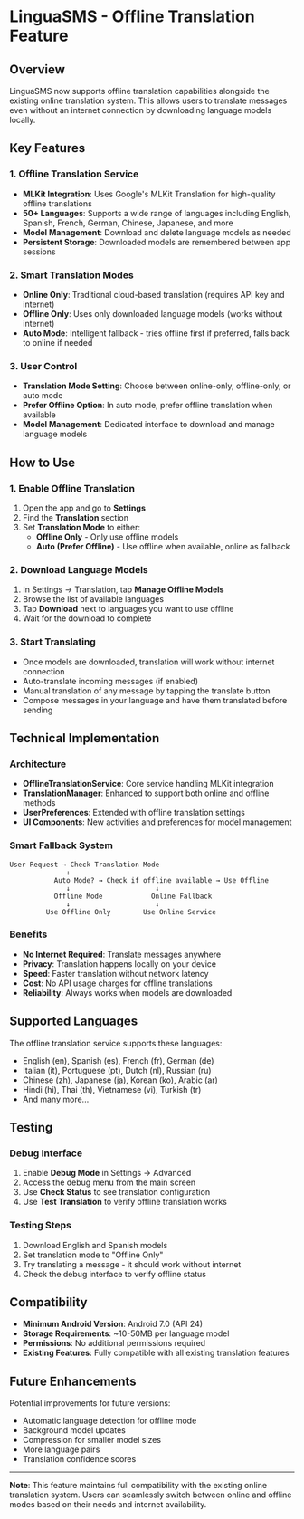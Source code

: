 # LinguaSMS - Offline Translation Feature

## Overview

LinguaSMS now supports offline translation capabilities alongside the existing online translation system. This allows users to translate messages even without an internet connection by downloading language models locally.

## Key Features

### 1. Offline Translation Service
- **MLKit Integration**: Uses Google's MLKit Translation for high-quality offline translations
- **50+ Languages**: Supports a wide range of languages including English, Spanish, French, German, Chinese, Japanese, and more
- **Model Management**: Download and delete language models as needed
- **Persistent Storage**: Downloaded models are remembered between app sessions

### 2. Smart Translation Modes
- **Online Only**: Traditional cloud-based translation (requires API key and internet)
- **Offline Only**: Uses only downloaded language models (works without internet)
- **Auto Mode**: Intelligent fallback - tries offline first if preferred, falls back to online if needed

### 3. User Control
- **Translation Mode Setting**: Choose between online-only, offline-only, or auto mode
- **Prefer Offline Option**: In auto mode, prefer offline translation when available
- **Model Management**: Dedicated interface to download and manage language models

## How to Use

### 1. Enable Offline Translation
1. Open the app and go to **Settings**
2. Find the **Translation** section
3. Set **Translation Mode** to either:
   - **Offline Only** - Only use offline models
   - **Auto (Prefer Offline)** - Use offline when available, online as fallback

### 2. Download Language Models
1. In Settings → Translation, tap **Manage Offline Models**
2. Browse the list of available languages
3. Tap **Download** next to languages you want to use offline
4. Wait for the download to complete

### 3. Start Translating
- Once models are downloaded, translation will work without internet connection
- Auto-translate incoming messages (if enabled)
- Manual translation of any message by tapping the translate button
- Compose messages in your language and have them translated before sending

## Technical Implementation

### Architecture
- **OfflineTranslationService**: Core service handling MLKit integration
- **TranslationManager**: Enhanced to support both online and offline methods
- **UserPreferences**: Extended with offline translation settings
- **UI Components**: New activities and preferences for model management

### Smart Fallback System
```
User Request → Check Translation Mode
              ↓
           Auto Mode? → Check if offline available → Use Offline
              ↓                     ↓
           Offline Mode            Online Fallback
              ↓                     ↓
         Use Offline Only        Use Online Service
```

### Benefits
- **No Internet Required**: Translate messages anywhere
- **Privacy**: Translation happens locally on your device
- **Speed**: Faster translation without network latency
- **Cost**: No API usage charges for offline translations
- **Reliability**: Always works when models are downloaded

## Supported Languages

The offline translation service supports these languages:
- English (en), Spanish (es), French (fr), German (de)
- Italian (it), Portuguese (pt), Dutch (nl), Russian (ru)
- Chinese (zh), Japanese (ja), Korean (ko), Arabic (ar)
- Hindi (hi), Thai (th), Vietnamese (vi), Turkish (tr)
- And many more...

## Testing

### Debug Interface
1. Enable **Debug Mode** in Settings → Advanced
2. Access the debug menu from the main screen
3. Use **Check Status** to see translation configuration
4. Use **Test Translation** to verify offline translation works

### Testing Steps
1. Download English and Spanish models
2. Set translation mode to "Offline Only"
3. Try translating a message - it should work without internet
4. Check the debug interface to verify offline status

## Compatibility

- **Minimum Android Version**: Android 7.0 (API 24)
- **Storage Requirements**: ~10-50MB per language model
- **Permissions**: No additional permissions required
- **Existing Features**: Fully compatible with all existing translation features

## Future Enhancements

Potential improvements for future versions:
- Automatic language detection for offline mode
- Background model updates
- Compression for smaller model sizes
- More language pairs
- Translation confidence scores

---

**Note**: This feature maintains full compatibility with the existing online translation system. Users can seamlessly switch between online and offline modes based on their needs and internet availability.